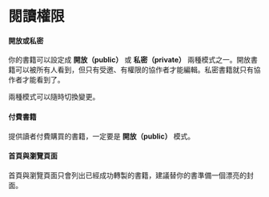 # 閱讀權限

#### 開放或私密

你的書籍可以設定成 **開放（public）** 或 **私密（private）** 兩種模式之一。開放書籍可以被所有人看到，但只有受邀、有權限的協作者才能編輯。私密書籍就只有協作者才能看到了。

兩種模式可以隨時切換變更。

#### 付費書籍

提供讀者付費購買的書籍，一定要是 **開放（public）** 模式。

#### 首頁與瀏覽頁面

首頁與瀏覽頁面只會列出已經成功轉製的書籍，建議替你的書準備一個漂亮的封面。
